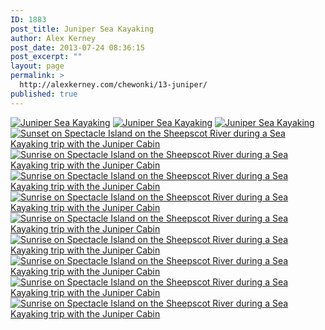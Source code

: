 ```yaml
---
ID: 1883
post_title: Juniper Sea Kayaking
author: Alex Kerney
post_date: 2013-07-24 08:36:15
post_excerpt: ""
layout: page
permalink: >
  http://alexkerney.com/chewonki/13-juniper/
published: true
---
```

[<img class="alignnone size-large wp-image-1884 [ftmt_id] nofotomoto" alt="Juniper Sea Kayaking" src="http://alexkerney.com/wp-content/uploads/2013/07/20130709_DSC0009-840x559.jpg" />][1] [<img class="alignnone size-large wp-image-1885 [ftmt_id] nofotomoto" alt="Juniper Sea Kayaking" src="http://alexkerney.com/wp-content/uploads/2013/07/20130709_DSC0012-840x557.jpg" />][2] [<img class="alignnone size-large wp-image-1886 [ftmt_id] nofotomoto" alt="Juniper Sea Kayaking" src="http://alexkerney.com/wp-content/uploads/2013/07/20130709_DSC0020-840x1260.jpg" />][3] [<img class="alignnone size-large wp-image-1887 [ftmt_id] nofotomoto" alt="Sunset on Spectacle Island on the Sheepscot River during a Sea Kayaking trip with the Juniper Cabin" src="http://alexkerney.com/wp-content/uploads/2013/07/20130711_DSC0033pano-840x180.jpg" />][4] [<img class="alignnone size-large wp-image-1888 [ftmt_id] nofotomoto" alt="Sunrise on Spectacle Island on the Sheepscot River during a Sea Kayaking trip with the Juniper Cabin" src="http://alexkerney.com/wp-content/uploads/2013/07/20130712_DSC0056pano-840x160.jpg" />][5] [<img class="alignnone size-large wp-image-1889 [ftmt_id] nofotomoto" alt="Sunrise on Spectacle Island on the Sheepscot River during a Sea Kayaking trip with the Juniper Cabin" src="http://alexkerney.com/wp-content/uploads/2013/07/20130712_DSC0081pano-840x571.jpg" />][6] [<img class="alignnone size-large wp-image-1890 [ftmt_id] nofotomoto" alt="Sunrise on Spectacle Island on the Sheepscot River during a Sea Kayaking trip with the Juniper Cabin" src="http://alexkerney.com/wp-content/uploads/2013/07/20130712_DSC0091pano-840x162.jpg" />][7] [<img class="alignnone size-large wp-image-1891 [ftmt_id] nofotomoto" alt="Sunrise on Spectacle Island on the Sheepscot River during a Sea Kayaking trip with the Juniper Cabin" src="http://alexkerney.com/wp-content/uploads/2013/07/20130712_DSC0118pano-840x163.jpg" />][8] [<img class="alignnone size-large wp-image-1892 [ftmt_id] nofotomoto" alt="Sunrise on Spectacle Island on the Sheepscot River during a Sea Kayaking trip with the Juniper Cabin" src="http://alexkerney.com/wp-content/uploads/2013/07/20130712_DSC0147pano-840x160.jpg" />][9] [<img class="alignnone size-large wp-image-1893 [ftmt_id] nofotomoto" alt="Sunrise on Spectacle Island on the Sheepscot River during a Sea Kayaking trip with the Juniper Cabin" src="http://alexkerney.com/wp-content/uploads/2013/07/20130712_DSC0192-840x557.jpg" />][10] [<img class="alignnone size-large wp-image-1894 [ftmt_id] nofotomoto" alt="Sunrise on Spectacle Island on the Sheepscot River during a Sea Kayaking trip with the Juniper Cabin" src="http://alexkerney.com/wp-content/uploads/2013/07/20130712_DSC0193pano-840x265.jpg" />][11] [<img class="alignnone size-large wp-image-1895 [ftmt_id] nofotomoto" alt="Sunrise on Spectacle Island on the Sheepscot River during a Sea Kayaking trip with the Juniper Cabin" src="http://alexkerney.com/wp-content/uploads/2013/07/20130712_DSC0206-840x557.jpg" />][12]

 [1]: http://alexkerney.com/wp-content/uploads/2013/07/20130709_DSC0009.jpg
 [2]: http://alexkerney.com/wp-content/uploads/2013/07/20130709_DSC0012.jpg
 [3]: http://alexkerney.com/wp-content/uploads/2013/07/20130709_DSC0020.jpg
 [4]: http://alexkerney.com/wp-content/uploads/2013/07/20130711_DSC0033pano.jpg
 [5]: http://alexkerney.com/wp-content/uploads/2013/07/20130712_DSC0056pano.jpg
 [6]: http://alexkerney.com/wp-content/uploads/2013/07/20130712_DSC0081pano.jpg
 [7]: http://alexkerney.com/wp-content/uploads/2013/07/20130712_DSC0091pano.jpg
 [8]: http://alexkerney.com/wp-content/uploads/2013/07/20130712_DSC0118pano.jpg
 [9]: http://alexkerney.com/wp-content/uploads/2013/07/20130712_DSC0147pano.jpg
 [10]: http://alexkerney.com/wp-content/uploads/2013/07/20130712_DSC0192.jpg
 [11]: http://alexkerney.com/wp-content/uploads/2013/07/20130712_DSC0193pano.jpg
 [12]: http://alexkerney.com/wp-content/uploads/2013/07/20130712_DSC0206.jpg